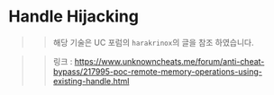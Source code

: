 # Handle Hijacking

>> 해당 기술은 UC 포럼의 `harakrinox`의 글을 참조 하였습니다.

>> 링크 : https://www.unknowncheats.me/forum/anti-cheat-bypass/217995-poc-remote-memory-operations-using-existing-handle.html
